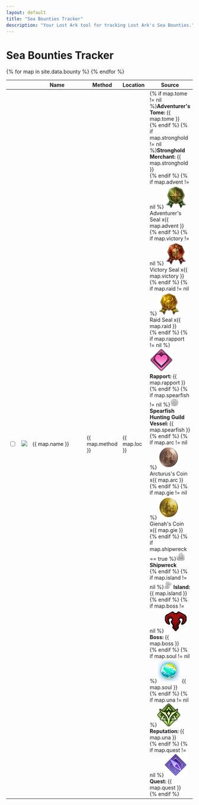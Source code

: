 ```yaml
---
layout: default
title: "Sea Bounties Tracker"
description: "Your Lost Ark tool for tracking Lost Ark's Sea Bounties."
---
```


<h1>Sea Bounties Tracker</h1>

<div class="progressbar-container">
  <div class="progressbar-bar"></div>
  <div class="progressbar-label"></div>
</div>
<div class = "ready"></div>

<table id="sortBounty" class="display dt-responsive">
  <thead>
    <tr>
      <th class="no-sort"></th>
      <th class="npc-icon-column no-sort"></th>
      <th style="width: 150px;">Name</th>
      <th>Method</th>
      <th>Location</th>
      <th>Source</th>
    </tr>
  </thead>
  <tbody>
    {% for map in site.data.bounty %}
      <tr>
        <td>
          <input type="checkbox" id="{{ map.id }}" class="box">
        </td>
        <td>
            <img class="map-icon" src="/assets/img/bounty/{{ map.icon }}" />
        </td>
        <td> 
          {{ map.name }}
        </td>        
        <td>
          {{ map.method }}
        </td>
        <td>
          {{ map.loc }}
        </td>
        <td>
          {% if map.tome != nil %}<b>Adventurer's Tome:</b> {{ map.tome }}<br />{% endif %}
          {% if map.stronghold != nil %}<b>Stronghold Merchant:</b> {{ map.stronghold }}<br />{% endif %}
          {% if map.advent != nil %}<img class="lost-icon" src="/assets/img/icon/a_seal.png" />Adventurer's Seal x{{ map.advent }}<br />{% endif %}
          {% if map.victory != nil %}<img class="lost-icon" src="/assets/img/icon/v_seal.png" />Victory Seal x{{ map.victory }}<br />{% endif %}
          {% if map.raid != nil %}<img class="lost-icon" src="/assets/img/icon/r_seal.png" />Raid Seal x{{ map.raid }}<br />{% endif %}
          {% if map.rapport != nil %}<img class="lost-icon" src="/assets/img/icon/rapport.png" /> <b class="rapport">Rapport:</b> {{ map.rapport }}<br />{% endif %}
          {% if map.spearfish != nil %}<img class="lost-icon" src="/assets/img/icon/vessel.png" /> <b>Spearfish Hunting Guild Vessel:</b> {{ map.spearfish }}<br />{% endif %}
          {% if map.arc != nil %}<img class="lost-icon" src="/assets/img/icon/arc_coin.png" /> Arcturus's Coin x{{ map.arc }}<br />{% endif %}
          {% if map.gie != nil %}<img class="lost-icon" src="/assets/img/icon/gie_coin.png" /> Gienah's Coin x{{ map.gie }}<br />{% endif %}
          {% if map.shipwreck == true %}<img class="lost-icon" src="/assets/img/icon/ship.png" /> <b>Shipwreck</b> <br />{% endif %}
          {% if map.island != nil %}<img class="lost-icon" src="/assets/img/icon/adventureisland.png" /> <b class="island">Island:</b> {{ map.island }}<br />{% endif %}
          {% if map.boss != nil %}<img class="lost-icon" src="/assets/img/icon/boss.png" /> <b class="boss">Boss:</b> {{ map.boss }}<br />{% endif %}
          {% if map.soul != nil %}<img class="lost-icon" src="/assets/img/icon/island.png" /> {{ map.soul }}<br />{% endif %}
          {% if map.una != nil %}<img class="lost-icon" src="/assets/img/icon/una.png" /> <b class="rep">Reputation:</b> {{ map.una }}<br />{% endif %}
          {% if map.quest != nil %}<img class="lost-icon" src="/assets/img/icon/purplequest.png" /> <b class="quest">Quest:</b> {{ map.quest }}<br />{% endif %}
        </td>
      </tr>
    {% endfor %}
  </tbody>
</table>

<script>
      $(document).ready( function () {
          var groupColumn = 3;
          var table = $('#sortBounty').DataTable({
            "paging": false,
            responsive: {
                  details: {
                      display: $.fn.dataTable.Responsive.display.childRowImmediate,
                      type: 'none',
                      target: ''
                  }
              },
            "columnDefs": [
                  { "visible": false, "targets": groupColumn },
                  { "targets": 'no-sort', "orderable": false }
              ],
              "order": [[ groupColumn, 'asc' ]],
              "displayLength": 25,
              "drawCallback": function ( settings ) {
                  var api = this.api();
                  var rows = api.rows( {page:'current'} ).nodes();
                  var last=null;

                  api.column(groupColumn, {page:'current'} ).data().each( function ( group, i ) {
                      if ( last !== group ) {
                          $(rows).eq( i ).before(
                              '<tr class="group"><td colspan="6">'+group+'</td></tr>'
                          );

                          last = group;
                      }
                  } );
              }
          } );

          // Order by the grouping
          $('#sortBounty tbody').on( 'click', 'tr.group', function () {
              var currentOrder = table.order()[0];
              if ( currentOrder[0] === groupColumn && currentOrder[1] === 'asc' ) {
                  table.order( [ groupColumn, 'desc' ] ).draw();
              }
              else {
                  table.order( [ groupColumn, 'asc' ] ).draw();
              }
          } );
    } );  
</script>

